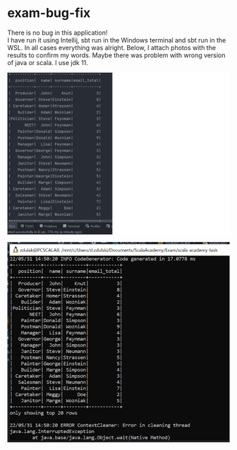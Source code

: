 # exam-bug-fix

There is no bug in this application!  
I have run it using Intellij, sbt run in the Windows terminal and sbt run in the WSL. In all cases everything was alright. Below, I attach photos with the results to confirm my words. Maybe there was problem with wrong version of java or scala. I use jdk 11.

![Intellij result](Result-windows.png)  


![Wsl result](Result-wsl.png)
